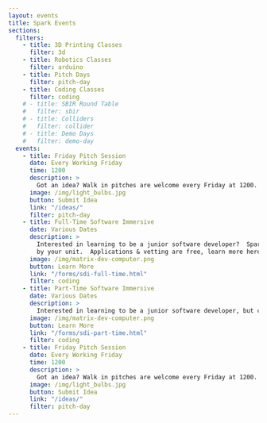 ```yaml
---
layout: events
title: Spark Events
sections:
  filters:
    - title: 3D Printing Classes
      filter: 3d
    - title: Robotics Classes
      filter: arduino
    - title: Pitch Days
      filter: pitch-day
    - title: Coding Classes
      filter: coding
    # - title: SBIR Round Table
    #   filter: sbir
    # - title: Colliders
    #   filter: collider
    # - title: Demo Days
    #   filter: demo-day
  events:
    - title: Friday Pitch Session
      date: Every Working Friday
      time: 1200
      description: >
        Got an idea? Walk in pitches are welcome every Friday at 1200. Big or small, Phoenix Spark is here to help you develop your idea into an innovation project. You can get a headstart on Friday's pitch session by submitting your idea at the link below.
      image: /img/light_bulbs.jpg
      button: Submit Idea
      link: "/ideas/"
      filter: pitch-day
    - title: Full-Time Software Immersive
      date: Various Dates
      description: >
        Interested in learning to be a junior software developer?  Spark & Tron offer a full-time, 3-month course that can be funded
        by your unit.  Applications & vetting are free, learn more here!
      image: /img/matrix-dev-computer.png
      button: Learn More
      link: "/forms/sdi-full-time.html"
      filter: coding
    - title: Part-Time Software Immersive
      date: Various Dates
      description: >
        Interested in learning to be a junior software developer, but can only get a few hours off per week?  Spark & Tron offer a part-time, 6-month course that can be funded by your unit.  Applications & vetting are free, learn more here!
      image: /img/matrix-dev-computer.png
      button: Learn More
      link: "/forms/sdi-part-time.html"
      filter: coding
    - title: Friday Pitch Session
      date: Every Working Friday
      time: 1200
      description: >
        Got an idea? Walk in pitches are welcome every Friday at 1200. Big or small, Phoenix Spark is here to help you develop your idea into an innovation project. You can get a headstart on Friday's pitch session by submitting your idea at the link below.
      image: /img/light_bulbs.jpg
      button: Submit Idea
      link: "/ideas/"
      filter: pitch-day
---
```

